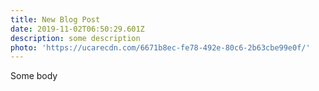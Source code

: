 ```yaml
---
title: New Blog Post
date: 2019-11-02T06:50:29.601Z
description: some description
photo: 'https://ucarecdn.com/6671b8ec-fe78-492e-80c6-2b63cbe99e0f/'
---
```

Some body
